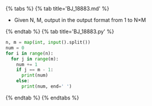 {% tabs %}
{% tab title='BJ_18883.md' %}

* Given N, M, output in the output format from 1 to N×M

{% endtab %}
{% tab title='BJ_18883.py' %}

```py
n, m = map(int, input().split())
num = 0
for i in range(n):
  for j in range(m):
    num += 1
    if j == m - 1:
      print(num)
    else:
      print(num, end=' ')
```

{% endtab %}
{% endtabs %}